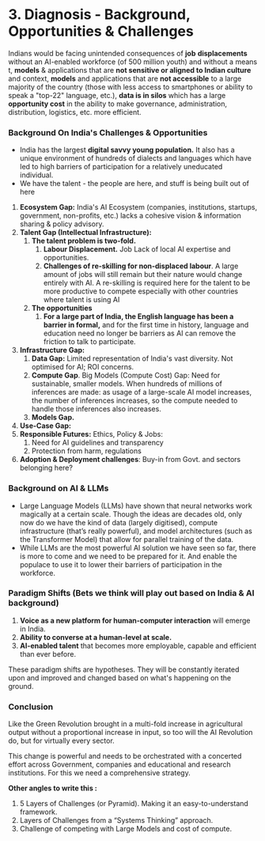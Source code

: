 # 3. Diagnosis - Background, Opportunities & Challenges

Indians would be facing unintended consequences of **job** **displacements** without an AI-enabled workforce (of 500 million youth) and without a means t, **models** & applications that are **not sensitive or aligned to Indian culture** and context, **models** and applications that are **not accessible** to a large majority of the country (those with less access to smartphones or ability to speak a "top-22" language, etc.), **data is in silos** which has a large **opportunity cost** in the ability to make governance, administration, distribution, logistics, etc. more efficient.



### **Background On India's Challenges & Opportunities**

* India has the largest **digital savvy young population.** It also has a unique environment of hundreds of dialects and languages which have led to high barriers of participation for a relatively uneducated individual.
* We have the talent - the people are here, and stuff is being built out of here



1. **Ecosystem Gap:** India's AI Ecosystem (companies, institutions, startups, government, non-profits, etc.) lacks a cohesive vision & information sharing & policy advisory.&#x20;
2. **Talent Gap (Intellectual Infrastructure):**&#x20;
   1. **The talent problem is two-fold.**
      1. **Labour Displacement.** Job Lack of local AI expertise and opportunities.
      2. **Challenges of re-skilling for non-displaced labour**. A large amount of jobs will still remain but their nature would change entirely with AI. A re-skilling is required here for the talent to be more productive to compete especially with other countries where talent is using AI
   2. **The opportunities**
      1. **For a large part of India, the English language has been a barrier in formal,** and for the first time in history, language and education need no longer be barriers as AI can remove the friction to talk to participate.&#x20;
3. **Infrastructure Gap:**
   1. **Data Gap:** Limited representation of India's vast diversity. Not optimised for AI; ROI concerns.&#x20;
   2. **Compute Gap**. Big Models (Compute Cost) Gap: Need for sustainable, smaller models. When hundreds of millions of inferences are made: as usage of a large-scale AI model increases, the number of inferences increases, so the compute needed to handle those inferences also increases.
   3. **Models Gap.**
4. **Use-Case Gap:**&#x20;
5. **Responsible Futures:** Ethics, Policy & Jobs:&#x20;
   1. Need for AI guidelines and transparency
   2. Protection from harm, regulations
6. **Adoption & Deployment challenges**: Buy-in from Govt. and sectors belonging here?&#x20;





### **Background on AI & LLMs**

* Large Language Models (LLMs) have shown that neural networks work magically at a certain scale. Though the ideas are decades old, only now do we have the kind of data (largely digitised), compute infrastructure (that’s really powerful), and model architectures (such as the Transformer Model) that allow for parallel training of the data.&#x20;
* While LLMs are the most powerful AI solution we have seen so far, there is more to come and we need to be prepared for it. And enable the populace to use it to lower their barriers of participation in the workforce.



### **Paradigm Shifts (Bets we think will play out based on India & AI background)**

1. **Voice as a new platform for human-computer interaction** will emerge in India.
2. **Ability to converse at a human-level at scale.**&#x20;
3. **AI-enabled talent** that becomes more employable, capable and efficient than ever before.

These paradigm shifts are hypotheses. They will be constantly iterated upon and improved and changed based on what's happening on the ground.



### **Conclusion**

Like the Green Revolution brought in a multi-fold increase in agricultural output without a proportional increase in input, so too will the AI Revolution do, but for virtually every sector.

This change is powerful and needs to be orchestrated with a concerted effort across Government, companies and educational and research institutions. For this we need a comprehensive strategy.





**Other angles to write this :**&#x20;

1. 5 Layers of Challenges (or Pyramid). Making it an easy-to-understand framework.
2. Layers of Challenges from a “Systems Thinking” approach.
3. Challenge of competing with Large Models and cost of compute.
